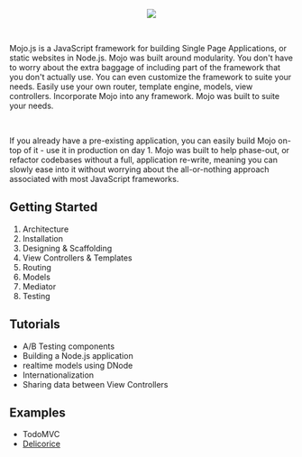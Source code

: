 
<p align="center">
  <a href="http://mojojs.com">
    <img src="https://s3.amazonaws.com/uploads.hipchat.com/12139/74559/TgjXBU1QpgjVwc0/mojo-js.png">
  </a>
</p>

<br />

Mojo.js is a JavaScript framework for building Single Page Applications, or static websites in Node.js. Mojo was built around modularity. You don't have to worry about the extra baggage of including part of the framework that you don't actually use. You can even customize the framework to suite your needs. Easily use your own router, template engine, models, view controllers. Incorporate Mojo into any framework. Mojo was built to suite your needs.

<br />

If you already have a pre-existing application, you can easily build Mojo on-top of it - use it in production on day 1. Mojo was built to help phase-out, or refactor codebases without a full, application re-write, meaning you can slowly ease into it without worrying about the all-or-nothing approach associated with most JavaScript frameworks. 

## Getting Started

1. Architecture
2. Installation
3. Designing & Scaffolding
4. View Controllers & Templates
5. Routing
6. Models
7. Mediator
8. Testing

## Tutorials

- A/B Testing components
- Building a Node.js application
- realtime models using DNode
- Internationalization
- Sharing data between View Controllers

## Examples

- TodoMVC
- [Delicorice](https://github.com/classdojo/delicorice)


